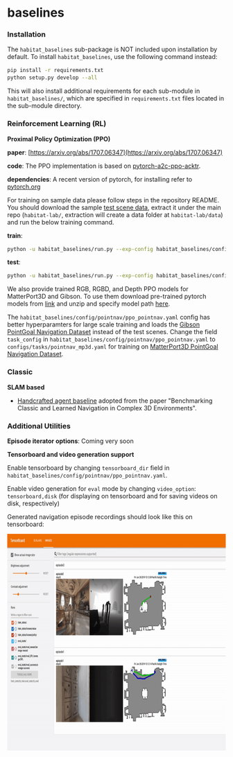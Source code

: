 baselines
==============================
### Installation

The `habitat_baselines` sub-package is NOT included upon installation by default. To install `habitat_baselines`, use the following command instead:
```bash
pip install -r requirements.txt
python setup.py develop --all
```
This will also install additional requirements for each sub-module in `habitat_baselines/`, which are specified in `requirements.txt` files located in the sub-module directory.


### Reinforcement Learning (RL)

**Proximal Policy Optimization (PPO)**

**paper**: [https://arxiv.org/abs/1707.06347](https://arxiv.org/abs/1707.06347)

**code**: The PPO implementation is based on
[pytorch-a2c-ppo-acktr](https://github.com/ikostrikov/pytorch-a2c-ppo-acktr).

**dependencies**: A recent version of pytorch, for installing refer to [pytorch.org](https://pytorch.org/)

For training on sample data please follow steps in the repository README. You should download the sample [test scene data](http://dl.fbaipublicfiles.com/habitat/habitat-test-scenes.zip), extract it under the main repo (`habitat-lab/`, extraction will create a data folder at `habitat-lab/data`) and run the below training command.

**train**:
```bash
python -u habitat_baselines/run.py --exp-config habitat_baselines/config/pointnav/ppo_pointnav_example.yaml --run-type train
```

**test**:
```bash
python -u habitat_baselines/run.py --exp-config habitat_baselines/config/pointnav/ppo_pointnav_example.yaml --run-type eval
```

We also provide trained RGB, RGBD, and Depth PPO  models for MatterPort3D and Gibson.
To use them download pre-trained pytorch models from [link](https://dl.fbaipublicfiles.com/habitat/data/baselines/v1/habitat_baselines_v2.zip) and unzip and specify model path [here](agents/ppo_agents.py#L149).

The `habitat_baselines/config/pointnav/ppo_pointnav.yaml` config has better hyperparamters for large scale training and loads the [Gibson PointGoal Navigation Dataset](/README.md#task-datasets) instead of the test scenes.
Change the field `task_config` in `habitat_baselines/config/pointnav/ppo_pointnav.yaml` to `configs/tasks/pointnav_mp3d.yaml` for training on [MatterPort3D PointGoal Navigation Dataset](/README.md#task-datasets).

### Classic

**SLAM based**

- [Handcrafted agent baseline](slambased/README.md) adopted from the paper
"Benchmarking Classic and Learned Navigation in Complex 3D Environments".
### Additional Utilities

**Episode iterator options**:
Coming very soon

**Tensorboard and video generation support**

Enable tensorboard by changing `tensorboard_dir` field in `habitat_baselines/config/pointnav/ppo_pointnav.yaml`.

Enable video generation for `eval` mode by changing `video_option`: `tensorboard,disk` (for displaying on tensorboard and for saving videos on disk, respectively)

Generated navigation episode recordings should look like this on tensorboard:
<p align="center">
  <img src="../res/img/tensorboard_video_demo.gif"  height="500">
</p>
